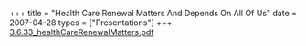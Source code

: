 +++
title = "Health Care Renewal Matters And Depends On All Of Us"
date = 2007-04-28
types = ["Presentations"]
+++
[3.6.33_healthCareRenewalMatters.pdf](/files/3.6.33_healthCareRenewalMatters.pdf)
